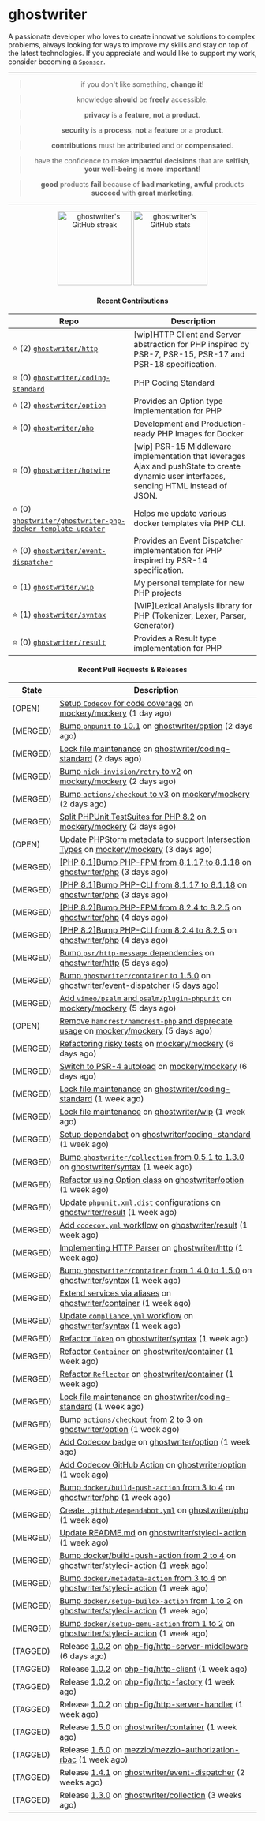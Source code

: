 # ghostwriter

A passionate developer who loves to create innovative solutions to complex problems, always looking for ways to improve my skills and stay on top of the latest technologies. If you appreciate and would like to support my work, consider becoming a [`Sponsor`](https://github.com/sponsors/ghostwriter).

---

<div align="center">

> if you don't like something, **change it**!

> knowledge **should** be **freely** accessible.

> **privacy** is a **feature**, **not** a **product**.

> **security** is a **process**, **not** a **feature** or a **product**.

> **contributions** must be **attributed** and or **compensated**.

> have the confidence to make **impactful decisions** that are **selfish**, **your well-being is more important**!

> **good** products **fail** because of **bad marketing**, **awful** products **succeed** with **great marketing**.

---

<img alt="ghostwriter's GitHub streak" height="150px" src="https://github-readme-streak-stats.herokuapp.com/?cache_seconds=1800&user=ghostwriter">

<img alt="ghostwriter's GitHub stats" height="150px" src="https://github-readme-stats.vercel.app/api?cache_seconds=1800&username=ghostwriter&show_icons=true&count_private=true&hide_title=true&hide_rank=true&icon_color=333">

#### Recent Contributions

| Repo | Description |
| --- | --- |
| ⭐️ (2) [`ghostwriter/http`](https://github.com/ghostwriter/http) | [wip]HTTP Client and Server abstraction for PHP inspired by PSR-7, PSR-15, PSR-17 and PSR-18 specification. |
| ⭐️ (0) [`ghostwriter/coding-standard`](https://github.com/ghostwriter/coding-standard) | PHP Coding Standard |
| ⭐️ (2) [`ghostwriter/option`](https://github.com/ghostwriter/option) | Provides an Option type implementation for PHP |
| ⭐️ (0) [`ghostwriter/php`](https://github.com/ghostwriter/php) | Development and Production-ready PHP Images for Docker |
| ⭐️ (0) [`ghostwriter/hotwire`](https://github.com/ghostwriter/hotwire) | [wip] PSR-15 Middleware implementation that leverages Ajax and pushState to create dynamic user interfaces, sending HTML instead of JSON. |
| ⭐️ (0) [`ghostwriter/ghostwriter-php-docker-template-updater`](https://github.com/ghostwriter/ghostwriter-php-docker-template-updater) | Helps me update various docker templates via PHP CLI. |
| ⭐️ (0) [`ghostwriter/event-dispatcher`](https://github.com/ghostwriter/event-dispatcher) | Provides an Event Dispatcher implementation for PHP inspired by PSR-14 specification. |
| ⭐️ (1) [`ghostwriter/wip`](https://github.com/ghostwriter/wip) | My personal template for new PHP projects |
| ⭐️ (1) [`ghostwriter/syntax`](https://github.com/ghostwriter/syntax) | [WIP]Lexical Analysis library for PHP (Tokenizer, Lexer, Parser, Generator) |
| ⭐️ (0) [`ghostwriter/result`](https://github.com/ghostwriter/result) | Provides a Result type implementation for PHP |

#### Recent Pull Requests & Releases

| State | Description |
| --- | --- |
| (OPEN) | [Setup `Codecov` for code coverage](https://github.com/mockery/mockery/pull/1235) on [mockery/mockery](https://github.com/mockery/mockery) (1 day ago)|
| (MERGED) | [Bump `phpunit` to 10.1](https://github.com/ghostwriter/option/pull/37) on [ghostwriter/option](https://github.com/ghostwriter/option) (2 days ago)|
| (MERGED) | [Lock file maintenance](https://github.com/ghostwriter/coding-standard/pull/24) on [ghostwriter/coding-standard](https://github.com/ghostwriter/coding-standard) (2 days ago)|
| (MERGED) | [Bump `nick-invision/retry` to v2](https://github.com/mockery/mockery/pull/1234) on [mockery/mockery](https://github.com/mockery/mockery) (2 days ago)|
| (MERGED) | [Bump `actions/checkout` to v3](https://github.com/mockery/mockery/pull/1233) on [mockery/mockery](https://github.com/mockery/mockery) (2 days ago)|
| (MERGED) | [Split PHPUnit TestSuites for PHP 8.2](https://github.com/mockery/mockery/pull/1232) on [mockery/mockery](https://github.com/mockery/mockery) (2 days ago)|
| (OPEN) | [Update PHPStorm metadata to support Intersection Types](https://github.com/mockery/mockery/pull/1231) on [mockery/mockery](https://github.com/mockery/mockery) (3 days ago)|
| (MERGED) | [[PHP 8.1]Bump PHP-FPM from 8.1.17 to 8.1.18](https://github.com/ghostwriter/php/pull/320) on [ghostwriter/php](https://github.com/ghostwriter/php) (3 days ago)|
| (MERGED) | [[PHP 8.1]Bump PHP-CLI from 8.1.17 to 8.1.18](https://github.com/ghostwriter/php/pull/319) on [ghostwriter/php](https://github.com/ghostwriter/php) (3 days ago)|
| (MERGED) | [[PHP 8.2]Bump PHP-FPM from 8.2.4 to 8.2.5](https://github.com/ghostwriter/php/pull/318) on [ghostwriter/php](https://github.com/ghostwriter/php) (4 days ago)|
| (MERGED) | [[PHP 8.2]Bump PHP-CLI from 8.2.4 to 8.2.5](https://github.com/ghostwriter/php/pull/317) on [ghostwriter/php](https://github.com/ghostwriter/php) (4 days ago)|
| (MERGED) | [Bump `psr/http-message` dependencies](https://github.com/ghostwriter/http/pull/12) on [ghostwriter/http](https://github.com/ghostwriter/http) (5 days ago)|
| (MERGED) | [Bump `ghostwriter/container` to 1.5.0](https://github.com/ghostwriter/event-dispatcher/pull/22) on [ghostwriter/event-dispatcher](https://github.com/ghostwriter/event-dispatcher) (5 days ago)|
| (MERGED) | [Add `vimeo/psalm` and `psalm/plugin-phpunit`](https://github.com/mockery/mockery/pull/1230) on [mockery/mockery](https://github.com/mockery/mockery) (5 days ago)|
| (OPEN) | [Remove `hamcrest/hamcrest-php` and deprecate usage](https://github.com/mockery/mockery/pull/1227) on [mockery/mockery](https://github.com/mockery/mockery) (5 days ago)|
| (MERGED) | [Refactoring risky tests](https://github.com/mockery/mockery/pull/1226) on [mockery/mockery](https://github.com/mockery/mockery) (6 days ago)|
| (MERGED) | [Switch to PSR-4 autoload](https://github.com/mockery/mockery/pull/1225) on [mockery/mockery](https://github.com/mockery/mockery) (6 days ago)|
| (MERGED) | [Lock file maintenance](https://github.com/ghostwriter/coding-standard/pull/23) on [ghostwriter/coding-standard](https://github.com/ghostwriter/coding-standard) (1 week ago)|
| (MERGED) | [Lock file maintenance](https://github.com/ghostwriter/wip/pull/39) on [ghostwriter/wip](https://github.com/ghostwriter/wip) (1 week ago)|
| (MERGED) | [Setup dependabot](https://github.com/ghostwriter/coding-standard/pull/21) on [ghostwriter/coding-standard](https://github.com/ghostwriter/coding-standard) (1 week ago)|
| (MERGED) | [Bump `ghostwriter/collection` from 0.5.1 to 1.3.0](https://github.com/ghostwriter/syntax/pull/9) on [ghostwriter/syntax](https://github.com/ghostwriter/syntax) (1 week ago)|
| (MERGED) | [Refactor using Option class](https://github.com/ghostwriter/option/pull/36) on [ghostwriter/option](https://github.com/ghostwriter/option) (1 week ago)|
| (MERGED) | [Update `phpunit.xml.dist` configurations](https://github.com/ghostwriter/result/pull/17) on [ghostwriter/result](https://github.com/ghostwriter/result) (1 week ago)|
| (MERGED) | [Add `codecov.yml` workflow](https://github.com/ghostwriter/result/pull/16) on [ghostwriter/result](https://github.com/ghostwriter/result) (1 week ago)|
| (MERGED) | [Implementing HTTP Parser](https://github.com/ghostwriter/http/pull/7) on [ghostwriter/http](https://github.com/ghostwriter/http) (1 week ago)|
| (MERGED) | [Bump `ghostwriter/container` from 1.4.0 to 1.5.0](https://github.com/ghostwriter/syntax/pull/7) on [ghostwriter/syntax](https://github.com/ghostwriter/syntax) (1 week ago)|
| (MERGED) | [Extend services via aliases](https://github.com/ghostwriter/container/pull/21) on [ghostwriter/container](https://github.com/ghostwriter/container) (1 week ago)|
| (MERGED) | [Update `compliance.yml` workflow](https://github.com/ghostwriter/syntax/pull/6) on [ghostwriter/syntax](https://github.com/ghostwriter/syntax) (1 week ago)|
| (MERGED) | [Refactor `Token`](https://github.com/ghostwriter/syntax/pull/5) on [ghostwriter/syntax](https://github.com/ghostwriter/syntax) (1 week ago)|
| (MERGED) | [Refactor `Container`](https://github.com/ghostwriter/container/pull/20) on [ghostwriter/container](https://github.com/ghostwriter/container) (1 week ago)|
| (MERGED) | [Refactor `Reflector`](https://github.com/ghostwriter/container/pull/19) on [ghostwriter/container](https://github.com/ghostwriter/container) (1 week ago)|
| (MERGED) | [Lock file maintenance](https://github.com/ghostwriter/coding-standard/pull/20) on [ghostwriter/coding-standard](https://github.com/ghostwriter/coding-standard) (1 week ago)|
| (MERGED) | [Bump `actions/checkout` from 2 to 3](https://github.com/ghostwriter/option/pull/35) on [ghostwriter/option](https://github.com/ghostwriter/option) (1 week ago)|
| (MERGED) | [Add Codecov badge](https://github.com/ghostwriter/option/pull/33) on [ghostwriter/option](https://github.com/ghostwriter/option) (1 week ago)|
| (MERGED) | [Add Codecov GitHub Action](https://github.com/ghostwriter/option/pull/32) on [ghostwriter/option](https://github.com/ghostwriter/option) (1 week ago)|
| (MERGED) | [Bump `docker/build-push-action` from 3 to 4](https://github.com/ghostwriter/php/pull/316) on [ghostwriter/php](https://github.com/ghostwriter/php) (1 week ago)|
| (MERGED) | [Create `.github/dependabot.yml`](https://github.com/ghostwriter/php/pull/314) on [ghostwriter/php](https://github.com/ghostwriter/php) (1 week ago)|
| (MERGED) | [Update README.md](https://github.com/ghostwriter/styleci-action/pull/15) on [ghostwriter/styleci-action](https://github.com/ghostwriter/styleci-action) (1 week ago)|
| (MERGED) | [Bump docker/build-push-action from 2 to 4](https://github.com/ghostwriter/styleci-action/pull/14) on [ghostwriter/styleci-action](https://github.com/ghostwriter/styleci-action) (1 week ago)|
| (MERGED) | [Bump `docker/metadata-action` from 3 to 4](https://github.com/ghostwriter/styleci-action/pull/13) on [ghostwriter/styleci-action](https://github.com/ghostwriter/styleci-action) (1 week ago)|
| (MERGED) | [Bump `docker/setup-buildx-action` from 1 to 2](https://github.com/ghostwriter/styleci-action/pull/12) on [ghostwriter/styleci-action](https://github.com/ghostwriter/styleci-action) (1 week ago)|
| (MERGED) | [Bump `docker/setup-qemu-action` from 1 to 2](https://github.com/ghostwriter/styleci-action/pull/11) on [ghostwriter/styleci-action](https://github.com/ghostwriter/styleci-action) (1 week ago)|
| (TAGGED) | Release [1.0.2](https://github.com/php-fig/http-server-middleware/releases/tag/1.0.2) on [php-fig/http-server-middleware](https://github.com/php-fig/http-server-middleware) (6 days ago)|
| (TAGGED) | Release [1.0.2](https://github.com/php-fig/http-client/releases/tag/1.0.2) on [php-fig/http-client](https://github.com/php-fig/http-client) (1 week ago)|
| (TAGGED) | Release [1.0.2](https://github.com/php-fig/http-factory/releases/tag/1.0.2) on [php-fig/http-factory](https://github.com/php-fig/http-factory) (1 week ago)|
| (TAGGED) | Release [1.0.2](https://github.com/php-fig/http-server-handler/releases/tag/1.0.2) on [php-fig/http-server-handler](https://github.com/php-fig/http-server-handler) (1 week ago)|
| (TAGGED) | Release [1.5.0](https://github.com/ghostwriter/container/releases/tag/1.5.0) on [ghostwriter/container](https://github.com/ghostwriter/container) (1 week ago)|
| (TAGGED) | Release [1.6.0](https://github.com/mezzio/mezzio-authorization-rbac/releases/tag/1.6.0) on [mezzio/mezzio-authorization-rbac](https://github.com/mezzio/mezzio-authorization-rbac) (1 week ago)|
| (TAGGED) | Release [1.4.1](https://github.com/ghostwriter/event-dispatcher/releases/tag/1.4.1) on [ghostwriter/event-dispatcher](https://github.com/ghostwriter/event-dispatcher) (2 weeks ago)|
| (TAGGED) | Release [1.3.0](https://github.com/ghostwriter/collection/releases/tag/1.3.0) on [ghostwriter/collection](https://github.com/ghostwriter/collection) (3 weeks ago)|

</div>
